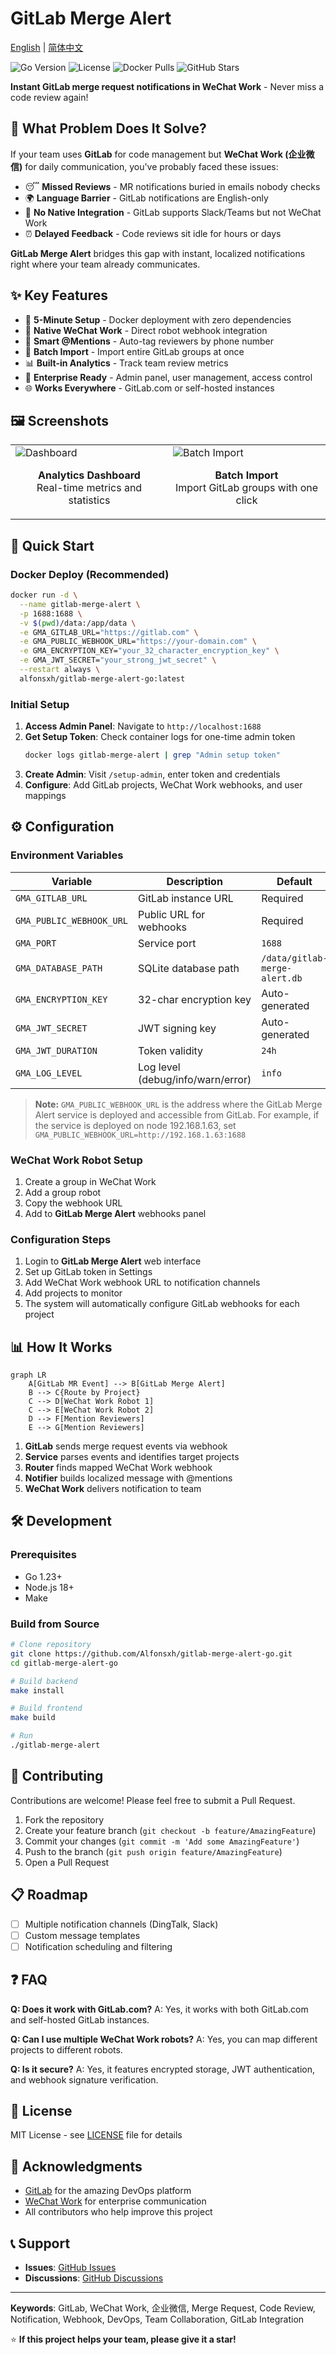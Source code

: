 # GitLab Merge Alert

[English](#) | [简体中文](README_zh.md)

![Go Version](https://img.shields.io/badge/go-1.23+-00ADD8?logo=go)
![License](https://img.shields.io/badge/license-MIT-green)
![Docker Pulls](https://img.shields.io/docker/pulls/alfonsxh/gitlab-merge-alert-go)
![GitHub Stars](https://img.shields.io/github/stars/Alfonsxh/gitlab-merge-alert-go?style=social)

**Instant GitLab merge request notifications in WeChat Work** - Never miss a code review again!

## 🎯 What Problem Does It Solve?

If your team uses **GitLab** for code management but **WeChat Work (企业微信)** for daily communication, you've probably faced these issues:

- 😴 **Missed Reviews** - MR notifications buried in emails nobody checks
- 🌍 **Language Barrier** - GitLab notifications are English-only
- 🔌 **No Native Integration** - GitLab supports Slack/Teams but not WeChat Work
- ⏰ **Delayed Feedback** - Code reviews sit idle for hours or days

**GitLab Merge Alert** bridges this gap with instant, localized notifications right where your team already communicates.

## ✨ Key Features

- 🚀 **5-Minute Setup** - Docker deployment with zero dependencies
- 📱 **Native WeChat Work** - Direct robot webhook integration
- 👥 **Smart @Mentions** - Auto-tag reviewers by phone number
- 🎯 **Batch Import** - Import entire GitLab groups at once
- 📊 **Built-in Analytics** - Track team review metrics
- 🔐 **Enterprise Ready** - Admin panel, user management, access control
- 🌐 **Works Everywhere** - GitLab.com or self-hosted instances

## 🖼️ Screenshots

<table>
  <tr>
    <td width="50%">
      <img src="./docs/images/dashboard.png" alt="Dashboard" />
      <p align="center"><b>Analytics Dashboard</b><br/>Real-time metrics and statistics</p>
    </td>
    <td width="50%">
      <img src="./docs/images/batch-import.png" alt="Batch Import" />
      <p align="center"><b>Batch Import</b><br/>Import GitLab groups with one click</p>
    </td>
  </tr>
</table>

## 🚀 Quick Start

### Docker Deploy (Recommended)

```bash
docker run -d \
  --name gitlab-merge-alert \
  -p 1688:1688 \
  -v $(pwd)/data:/app/data \
  -e GMA_GITLAB_URL="https://gitlab.com" \
  -e GMA_PUBLIC_WEBHOOK_URL="https://your-domain.com" \
  -e GMA_ENCRYPTION_KEY="your_32_character_encryption_key" \
  -e GMA_JWT_SECRET="your_strong_jwt_secret" \
  --restart always \
  alfonsxh/gitlab-merge-alert-go:latest
```

### Initial Setup

1. **Access Admin Panel**: Navigate to `http://localhost:1688`
2. **Get Setup Token**: Check container logs for one-time admin token
   ```bash
   docker logs gitlab-merge-alert | grep "Admin setup token"
   ```
3. **Create Admin**: Visit `/setup-admin`, enter token and credentials
4. **Configure**: Add GitLab projects, WeChat Work webhooks, and user mappings

## ⚙️ Configuration

### Environment Variables

| Variable | Description | Default |
|----------|-------------|---------|
| `GMA_GITLAB_URL` | GitLab instance URL | Required |
| `GMA_PUBLIC_WEBHOOK_URL` | Public URL for webhooks | Required |
| `GMA_PORT` | Service port | `1688` |
| `GMA_DATABASE_PATH` | SQLite database path | `/data/gitlab-merge-alert.db` |
| `GMA_ENCRYPTION_KEY` | 32-char encryption key | Auto-generated |
| `GMA_JWT_SECRET` | JWT signing key | Auto-generated |
| `GMA_JWT_DURATION` | Token validity | `24h` |
| `GMA_LOG_LEVEL` | Log level (debug/info/warn/error) | `info` |

> **Note:** `GMA_PUBLIC_WEBHOOK_URL` is the address where the GitLab Merge Alert service is deployed and accessible from GitLab. For example, if the service is deployed on node 192.168.1.63, set `GMA_PUBLIC_WEBHOOK_URL=http://192.168.1.63:1688`

### WeChat Work Robot Setup

1. Create a group in WeChat Work
2. Add a group robot
3. Copy the webhook URL
4. Add to **GitLab Merge Alert** webhooks panel

### Configuration Steps

1. Login to **GitLab Merge Alert** web interface
2. Set up GitLab token in Settings
3. Add WeChat Work webhook URL to notification channels
4. Add projects to monitor
5. The system will automatically configure GitLab webhooks for each project

## 📊 How It Works

```mermaid
graph LR
    A[GitLab MR Event] --> B[GitLab Merge Alert]
    B --> C{Route by Project}
    C --> D[WeChat Work Robot 1]
    C --> E[WeChat Work Robot 2]
    D --> F[Mention Reviewers]
    E --> G[Mention Reviewers]
```

1. **GitLab** sends merge request events via webhook
2. **Service** parses events and identifies target projects
3. **Router** finds mapped WeChat Work webhook
4. **Notifier** builds localized message with @mentions
5. **WeChat Work** delivers notification to team

## 🛠️ Development

### Prerequisites

- Go 1.23+
- Node.js 18+
- Make

### Build from Source

```bash
# Clone repository
git clone https://github.com/Alfonsxh/gitlab-merge-alert-go.git
cd gitlab-merge-alert-go

# Build backend
make install

# Build frontend
make build

# Run
./gitlab-merge-alert
```

## 🤝 Contributing

Contributions are welcome! Please feel free to submit a Pull Request.

1. Fork the repository
2. Create your feature branch (`git checkout -b feature/AmazingFeature`)
3. Commit your changes (`git commit -m 'Add some AmazingFeature'`)
4. Push to the branch (`git push origin feature/AmazingFeature`)
5. Open a Pull Request

## 📋 Roadmap

- [ ] Multiple notification channels (DingTalk, Slack)
- [ ] Custom message templates
- [ ] Notification scheduling and filtering

## ❓ FAQ

**Q: Does it work with GitLab.com?**
A: Yes, it works with both GitLab.com and self-hosted GitLab instances.

**Q: Can I use multiple WeChat Work robots?**
A: Yes, you can map different projects to different robots.

**Q: Is it secure?**
A: Yes, it features encrypted storage, JWT authentication, and webhook signature verification.

## 📄 License

MIT License - see [LICENSE](LICENSE) file for details

## 🙏 Acknowledgments

- [GitLab](https://gitlab.com) for the amazing DevOps platform
- [WeChat Work](https://work.weixin.qq.com) for enterprise communication
- All contributors who help improve this project

## 📞 Support

- **Issues**: [GitHub Issues](https://github.com/Alfonsxh/gitlab-merge-alert-go/issues)
- **Discussions**: [GitHub Discussions](https://github.com/Alfonsxh/gitlab-merge-alert-go/discussions)

---

**Keywords**: GitLab, WeChat Work, 企业微信, Merge Request, Code Review, Notification, Webhook, DevOps, Team Collaboration, GitLab Integration

⭐ **If this project helps your team, please give it a star!**